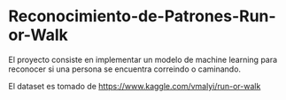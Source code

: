# Reconocimiento-de-Patrones-Run-or-Walk
El proyecto consiste en implementar un modelo de machine learning para reconocer si una persona se encuentra correindo o caminando.

El dataset es tomado de https://www.kaggle.com/vmalyi/run-or-walk

